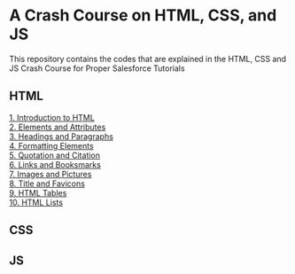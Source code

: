 # A Crash Course on HTML, CSS, and JS
This repository contains the codes that are explained in the HTML, CSS and JS Crash Course for Proper Salesforce Tutorials

## HTML
<a href="https://github.com/amitniitmca/crash-course-html-css-js/tree/master/HTML_Crash_Course/T01_Introduction_to_HTML"> 1. Introduction to HTML </a> <br> 
<a href="https://github.com/amitniitmca/crash-course-html-css-js/tree/master/HTML_Crash_Course/T02_Elements_and_Attributes"> 2. Elements and Attributes </a> <br> 
<a href="https://github.com/amitniitmca/crash-course-html-css-js/tree/master/HTML_Crash_Course/T03_Headings_and_Paragraphs"> 3. Headings and Paragraphs </a> <br> 
<a href="https://github.com/amitniitmca/crash-course-html-css-js/tree/master/HTML_Crash_Course/T04_Formatting_Elements"> 4. Formatting Elements </a> <br> 
<a href="https://github.com/amitniitmca/crash-course-html-css-js/tree/master/HTML_Crash_Course/T05_Quotation_and_Citation"> 5. Quotation and Citation </a> <br> 
<a href="https://github.com/amitniitmca/crash-course-html-css-js/tree/master/HTML_Crash_Course/T06_Links_and_Bookmarks"> 6. Links and Booksmarks </a> <br> 
<a href="https://github.com/amitniitmca/crash-course-html-css-js/tree/master/HTML_Crash_Course/T07_Images_and_Pictures"> 7. Images and Pictures </a> <br> 
<a href="https://github.com/amitniitmca/crash-course-html-css-js/tree/master/HTML_Crash_Course/T08_Title_and_Favicon"> 8. Title and Favicons </a> <br> 
<a href="https://github.com/amitniitmca/crash-course-html-css-js/tree/master/HTML_Crash_Course/T09_HTML_Tables"> 9. HTML Tables </a> <br> 
<a href="https://github.com/amitniitmca/crash-course-html-css-js/tree/master/HTML_Crash_Course/T09_HTML_Tables"> 10. HTML Lists </a> <br> 

## CSS

## JS 
